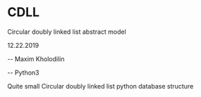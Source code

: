 # CDLL
Circular doubly linked list abstract model

12.22.2019

-- Maxim Kholodilin

-- Python3

Quite small Circular doubly linked list python database structure
